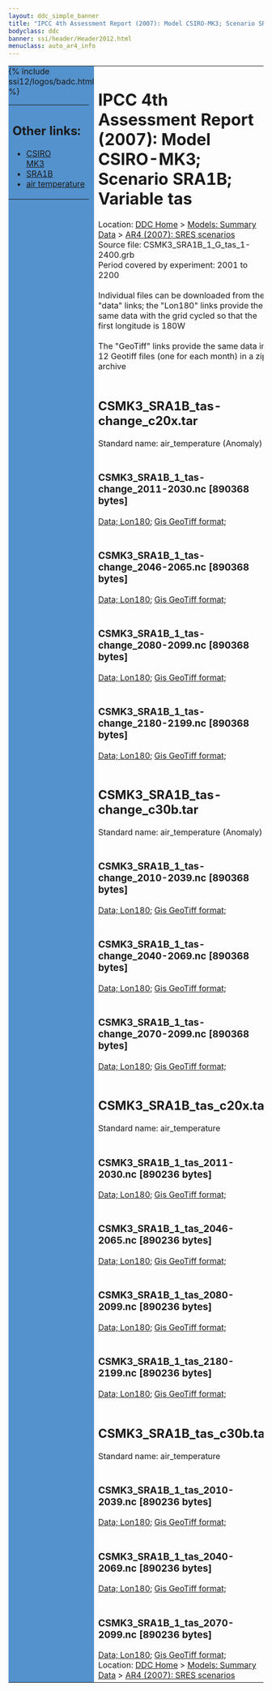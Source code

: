 ```yaml
---
layout: ddc_simple_banner
title: "IPCC 4th Assessment Report (2007): Model CSIRO-MK3; Scenario SRA1B; Variable tas"
bodyclass: ddc
banner: ssi/header/Header2012.html
menuclass: auto_ar4_info
---
```



<table width="100%" border="0" cellspacing="0" cellpadding="0" style="border-collapse: collapse;">
<tr style="margin:0;padding:0;border:0;">
<td style="margin:0;padding:0;border:0;height:1pt;width:150pt;background:#5492CD;" valign="top" >

<div id="lh-col2" class="auto_ar4_info">
<table class="menumain" bgcolor="#5492CD" cellspacing="0" width="100%" border="0">
<tr><td>
<h2> Other links:</h2>
<ul>
<li><a href="/auto/ar4/model-CSIRO-MK3.html">CSIRO<br/>MK3</a></li>
<li><a href="/auto/ar4/scenario-SRA1B.html">SRA1B</a></li>
<li><a href="/auto/ar4/var-air_temperature.html">air temperature</a></li>
</ul>
</td></tr>
{% include ssi12/logos/badc.html %}
</table>
</div>
</td>
<td><h1>IPCC 4th Assessment Report (2007): Model CSIRO-MK3; Scenario SRA1B; Variable tas</h1>

<!-- Breadcrumb1 -->
<div id="breadcrumb1" align="left">
Location: <a href="/index.html">DDC Home</a> > <a href="/sim/gcm_clim/">Models: Summary Data</a>
> <a href="/sim/gcm_clim/SRES_AR4/index.html">AR4 (2007): SRES scenarios</a>
</div>
<!-- End of Breadcrumb1 -->Source file: CSMK3_SRA1B_1_G_tas_1-2400.grb
<br/>
Period covered by experiment: 2001 to 2200<br/>
<br/>Individual files can be downloaded from the "data" links; the "Lon180" links provide the same data
         with the grid cycled so that the first longitude is 180W<br/>
<br/>The "GeoTiff" links provide the same data in 12 Geotiff files (one for each month)
          in a zip archive<br/>
<br/><h2>CSMK3_SRA1B_tas-change_c20x.tar</h2>
Standard name: air_temperature (Anomaly)<br>
<br/><h3>CSMK3_SRA1B_1_tas-change_2011-2030.nc [890368 bytes]</h3>
<a href="/cgi-bin/downl/ar4_nc/tas/CSMK3_SRA1B_1_tas-change_2011-2030.nc">Data; </a><a href="/cgi-bin/downl/ar4_nc/tas/CSMK3_SRA1B_1_tas-change_2011-2030.cyto180.nc"> Lon180</a>; <a href="/cgi-bin/downl/ar4_tif/tas/CSMK3_SRA1B_1_tas-change_2011-2030.zip">Gis GeoTiff format; </a><br/>
<br/><h3>CSMK3_SRA1B_1_tas-change_2046-2065.nc [890368 bytes]</h3>
<a href="/cgi-bin/downl/ar4_nc/tas/CSMK3_SRA1B_1_tas-change_2046-2065.nc">Data; </a><a href="/cgi-bin/downl/ar4_nc/tas/CSMK3_SRA1B_1_tas-change_2046-2065.cyto180.nc"> Lon180</a>; <a href="/cgi-bin/downl/ar4_tif/tas/CSMK3_SRA1B_1_tas-change_2046-2065.zip">Gis GeoTiff format; </a><br/>
<br/><h3>CSMK3_SRA1B_1_tas-change_2080-2099.nc [890368 bytes]</h3>
<a href="/cgi-bin/downl/ar4_nc/tas/CSMK3_SRA1B_1_tas-change_2080-2099.nc">Data; </a><a href="/cgi-bin/downl/ar4_nc/tas/CSMK3_SRA1B_1_tas-change_2080-2099.cyto180.nc"> Lon180</a>; <a href="/cgi-bin/downl/ar4_tif/tas/CSMK3_SRA1B_1_tas-change_2080-2099.zip">Gis GeoTiff format; </a><br/>
<br/><h3>CSMK3_SRA1B_1_tas-change_2180-2199.nc [890368 bytes]</h3>
<a href="/cgi-bin/downl/ar4_nc/tas/CSMK3_SRA1B_1_tas-change_2180-2199.nc">Data; </a><a href="/cgi-bin/downl/ar4_nc/tas/CSMK3_SRA1B_1_tas-change_2180-2199.cyto180.nc"> Lon180</a>; <a href="/cgi-bin/downl/ar4_tif/tas/CSMK3_SRA1B_1_tas-change_2180-2199.zip">Gis GeoTiff format; </a><br/>
<br/><h2>CSMK3_SRA1B_tas-change_c30b.tar</h2>
Standard name: air_temperature (Anomaly)<br>
<br/><h3>CSMK3_SRA1B_1_tas-change_2010-2039.nc [890368 bytes]</h3>
<a href="/cgi-bin/downl/ar4_nc/tas/CSMK3_SRA1B_1_tas-change_2010-2039.nc">Data; </a><a href="/cgi-bin/downl/ar4_nc/tas/CSMK3_SRA1B_1_tas-change_2010-2039.cyto180.nc"> Lon180</a>; <a href="/cgi-bin/downl/ar4_tif/tas/CSMK3_SRA1B_1_tas-change_2010-2039.zip">Gis GeoTiff format; </a><br/>
<br/><h3>CSMK3_SRA1B_1_tas-change_2040-2069.nc [890368 bytes]</h3>
<a href="/cgi-bin/downl/ar4_nc/tas/CSMK3_SRA1B_1_tas-change_2040-2069.nc">Data; </a><a href="/cgi-bin/downl/ar4_nc/tas/CSMK3_SRA1B_1_tas-change_2040-2069.cyto180.nc"> Lon180</a>; <a href="/cgi-bin/downl/ar4_tif/tas/CSMK3_SRA1B_1_tas-change_2040-2069.zip">Gis GeoTiff format; </a><br/>
<br/><h3>CSMK3_SRA1B_1_tas-change_2070-2099.nc [890368 bytes]</h3>
<a href="/cgi-bin/downl/ar4_nc/tas/CSMK3_SRA1B_1_tas-change_2070-2099.nc">Data; </a><a href="/cgi-bin/downl/ar4_nc/tas/CSMK3_SRA1B_1_tas-change_2070-2099.cyto180.nc"> Lon180</a>; <a href="/cgi-bin/downl/ar4_tif/tas/CSMK3_SRA1B_1_tas-change_2070-2099.zip">Gis GeoTiff format; </a><br/>
<br/><h2>CSMK3_SRA1B_tas_c20x.tar</h2>
Standard name: air_temperature<br>
<br/><h3>CSMK3_SRA1B_1_tas_2011-2030.nc [890236 bytes]</h3>
<a href="/cgi-bin/downl/ar4_nc/tas/CSMK3_SRA1B_1_tas_2011-2030.nc">Data; </a><a href="/cgi-bin/downl/ar4_nc/tas/CSMK3_SRA1B_1_tas_2011-2030.cyto180.nc"> Lon180</a>; <a href="/cgi-bin/downl/ar4_tif/tas/CSMK3_SRA1B_1_tas_2011-2030.zip">Gis GeoTiff format; </a><br/>
<br/><h3>CSMK3_SRA1B_1_tas_2046-2065.nc [890236 bytes]</h3>
<a href="/cgi-bin/downl/ar4_nc/tas/CSMK3_SRA1B_1_tas_2046-2065.nc">Data; </a><a href="/cgi-bin/downl/ar4_nc/tas/CSMK3_SRA1B_1_tas_2046-2065.cyto180.nc"> Lon180</a>; <a href="/cgi-bin/downl/ar4_tif/tas/CSMK3_SRA1B_1_tas_2046-2065.zip">Gis GeoTiff format; </a><br/>
<br/><h3>CSMK3_SRA1B_1_tas_2080-2099.nc [890236 bytes]</h3>
<a href="/cgi-bin/downl/ar4_nc/tas/CSMK3_SRA1B_1_tas_2080-2099.nc">Data; </a><a href="/cgi-bin/downl/ar4_nc/tas/CSMK3_SRA1B_1_tas_2080-2099.cyto180.nc"> Lon180</a>; <a href="/cgi-bin/downl/ar4_tif/tas/CSMK3_SRA1B_1_tas_2080-2099.zip">Gis GeoTiff format; </a><br/>
<br/><h3>CSMK3_SRA1B_1_tas_2180-2199.nc [890236 bytes]</h3>
<a href="/cgi-bin/downl/ar4_nc/tas/CSMK3_SRA1B_1_tas_2180-2199.nc">Data; </a><a href="/cgi-bin/downl/ar4_nc/tas/CSMK3_SRA1B_1_tas_2180-2199.cyto180.nc"> Lon180</a>; <a href="/cgi-bin/downl/ar4_tif/tas/CSMK3_SRA1B_1_tas_2180-2199.zip">Gis GeoTiff format; </a><br/>
<br/><h2>CSMK3_SRA1B_tas_c30b.tar</h2>
Standard name: air_temperature<br>
<br/><h3>CSMK3_SRA1B_1_tas_2010-2039.nc [890236 bytes]</h3>
<a href="/cgi-bin/downl/ar4_nc/tas/CSMK3_SRA1B_1_tas_2010-2039.nc">Data; </a><a href="/cgi-bin/downl/ar4_nc/tas/CSMK3_SRA1B_1_tas_2010-2039.cyto180.nc"> Lon180</a>; <a href="/cgi-bin/downl/ar4_tif/tas/CSMK3_SRA1B_1_tas_2010-2039.zip">Gis GeoTiff format; </a><br/>
<br/><h3>CSMK3_SRA1B_1_tas_2040-2069.nc [890236 bytes]</h3>
<a href="/cgi-bin/downl/ar4_nc/tas/CSMK3_SRA1B_1_tas_2040-2069.nc">Data; </a><a href="/cgi-bin/downl/ar4_nc/tas/CSMK3_SRA1B_1_tas_2040-2069.cyto180.nc"> Lon180</a>; <a href="/cgi-bin/downl/ar4_tif/tas/CSMK3_SRA1B_1_tas_2040-2069.zip">Gis GeoTiff format; </a><br/>
<br/><h3>CSMK3_SRA1B_1_tas_2070-2099.nc [890236 bytes]</h3>
<a href="/cgi-bin/downl/ar4_nc/tas/CSMK3_SRA1B_1_tas_2070-2099.nc">Data; </a><a href="/cgi-bin/downl/ar4_nc/tas/CSMK3_SRA1B_1_tas_2070-2099.cyto180.nc"> Lon180</a>; <a href="/cgi-bin/downl/ar4_tif/tas/CSMK3_SRA1B_1_tas_2070-2099.zip">Gis GeoTiff format; </a><br/>
<!-- Breadcrumb2 -->
<div id="breadcrumb2" align="left">
Location: <a href="/index.html">DDC Home</a> > <a href="/sim/gcm_clim/">Models: Summary Data</a>
> <a href="/sim/gcm_clim/SRES_AR4/index.html">AR4 (2007): SRES scenarios</a>
</div>
<!-- End of Breadcrumb2 --></td></tr></table>
